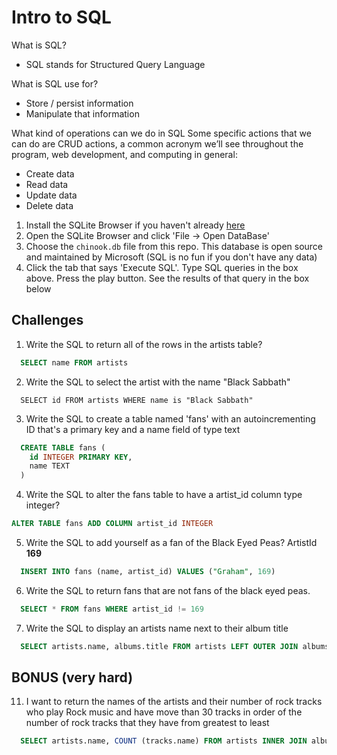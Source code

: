# Intro to SQL

What is SQL? 
- SQL stands for Structured Query Language

What is SQL use for?
- Store / persist information
- Manipulate that information

What kind of operations can we do in SQL
Some specific actions that we can do are CRUD actions, a common acronym we’ll see throughout the program, web development, and computing in general:

- Create data
- Read data
- Update data
- Delete data


1. Install the SQLite Browser if you haven't already [here](http://sqlitebrowser.org/)
2. Open the SQLite Browser and click 'File -> Open DataBase'
3. Choose the `chinook.db` file from this repo. This database is open source and maintained by Microsoft (SQL is no fun if you don't have any data)
4. Click the tab that says 'Execute SQL'. Type SQL queries in the box above. Press the play button. See the results of that query in the box below

## Challenges

1. Write the SQL to return all of the rows in the artists table?

```SQL
  SELECT name FROM artists

```

2. Write the SQL to select the artist with the name "Black Sabbath"

```
  SELECT id FROM artists WHERE name is "Black Sabbath"
```

3. Write the SQL to create a table named 'fans' with an autoincrementing ID that's a primary key and a name field of type text

```sql
  CREATE TABLE fans (
    id INTEGER PRIMARY KEY,
    name TEXT
  )
```

4. Write the SQL to alter the fans table to have a artist_id column type integer?

```sql
ALTER TABLE fans ADD COLUMN artist_id INTEGER

```

5. Write the SQL to add yourself as a fan of the Black Eyed Peas? ArtistId **169**

```sql
  INSERT INTO fans (name, artist_id) VALUES ("Graham", 169)
```


6. Write the SQL to return fans that are not fans of the black eyed peas.

```sql
  SELECT * FROM fans WHERE artist_id != 169

```

7. Write the SQL to display an artists name next to their album title

```sql
  SELECT artists.name, albums.title FROM artists LEFT OUTER JOIN albums ON artists.id = albums.artist_id

```


## BONUS (very hard)

11. I want to return the names of the artists and their number of rock tracks
    who play Rock music
    and have move than 30 tracks
    in order of the number of rock tracks that they have
    from greatest to least

```sql
  SELECT artists.name, COUNT (tracks.name) FROM artists INNER JOIN albums ON artists.id = albums.artist_id JOIN tracks ON albums.id = tracks.album_id WHERE tracks.genre_id = 1 GROUP BY artists.name HAVING COUNT (tracks.name) > 30 ORDER BY COUNT (tracks.name) DESC

```

